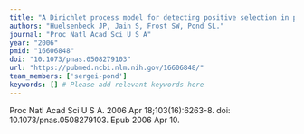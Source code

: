 ```yaml
---
title: "A Dirichlet process model for detecting positive selection in protein-coding DNA sequences"
authors: "Huelsenbeck JP, Jain S, Frost SW, Pond SL."
journal: "Proc Natl Acad Sci U S A"
year: "2006"
pmid: "16606848"
doi: "10.1073/pnas.0508279103"
url: "https://pubmed.ncbi.nlm.nih.gov/16606848/"
team_members: ['sergei-pond']
keywords: [] # Please add relevant keywords here
---
```

Proc Natl Acad Sci U S A. 2006 Apr 18;103(16):6263-8. doi: 10.1073/pnas.0508279103. Epub 2006 Apr 10.